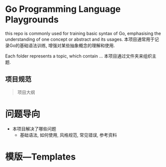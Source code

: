# Go Programming Language Playgrounds


this repo is commonly used for training basic syntax of Go, emphasising the understanding of one concept or abstract and its usages. 
本项目通常用于记录Go的基础语法训练, 增强对某些抽象概念的理解和使用.

Each folder represents a topic, which contain ...
本项目通过文件夹来组织主题.


## 项目规范
> 项目大纲
> 
> 
# 问题导向

- 本项目解决了哪些问题
  - 基础语法, 如何使用, 风格规范, 常见错误, 参考资料

# 模版—Templates



